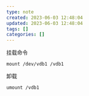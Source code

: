 ```yaml
---
type: note
created: 2023-06-03 12:48:04
updated: 2023-06-03 12:48:04
tags: []
categories: []
---
```


挂载命令

```
mount /dev/vdb1 /vdb1
```

卸载

```
umount /vdb1
```
